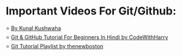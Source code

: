 <h1 align="Left"> Important Videos For Git/Github:</h1>

⭐ [By Kunal Kushwaha](https://www.youtube.com/watch?v=apGV9Kg7ics&list=PL9gnSGHSqcnoqBXdMwUTRod4Gi3eac2Ak&index=2) <br>
⭐ [Git & GitHub Tutorial For Beginners In Hindi by CodeWithHarry](https://www.youtube.com/watch?v=gwWKnnCMQ5c) <br>
⭐ [Git Tutorial Playlist by thenewboston](https://youtube.com/playlist?list=PL6gx4Cwl9DGAKWClAD_iKpNC0bGHxGhcx) <br>